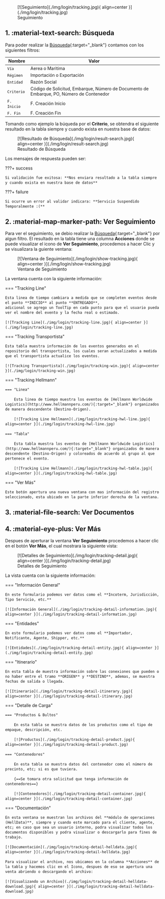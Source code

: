 <figure markdown>
  [![Seguimiento](./img/login/tracking.jpg){ align=center }](./img/login/tracking.jpg)
  <figcaption>Seguimiento</figcaption>
</figure>

## 1. :material-text-search: Búsqueda

Para poder realizar la [Búsqueda](http://192.168.10.150/WebCustomerPortal/dashboard/trackings){:target="_blank"} contamos con los siguientes filtros:

| Nombre      | Valor                                                                                    |
| ----------- | ---------------------------------------------------------------------------------------- |
| `Vía`       | Aerea o Maritima                                                                         |
| `Régimen`   | Importación o Exportación                                                                |
| `Entidad`   | Razón Social                                                                             |
| `Criterio`  | Código de Solicitud, Embarque, Número de Documento de Embarque, PO, Número de Contenedor |
| `F. Inicio` | F. Creación Inicio                                                                       |
| `F. Fin`    | F. Creación Fin                                                                          |

Tomando como ejemplo la búqueda por el **Criterio**, se obtendra el siguiente resultado en la tabla siempre y cuando exista en nuestra base de datos:

<figure markdown>
  [![Resultado de Búsqueda](./img/login/result-search.jpg){ align=center }](./img/login/result-search.jpg)
  <figcaption>Resultado de Búsqueda</figcaption>
</figure>

Los mensajes de respuesta pueden ser:

???+ success

    Si validación fue exitosa: **Nos enviara resultado a la tabla siempre y cuando exista en nuestra base de datos**

???+ failure

    Si ocurre un error al validar indicara: **Servicio Suspendido Temporalmente :(**

## 2. :material-map-marker-path: Ver Seguimiento

Para ver el seguimiento, se debio realizar la [Búsqueda](http://192.168.10.150/WebCustomerPortal/dashboard/trackings){:target="_blank"} por algun filtro. El resultado en la tabla tiene una columna **Acciones** donde se puede visualizar el icono de **Ver Seguimiento**, procedemos a hacer Clic y se visualizara la guiente ventana:

<figure markdown>
  [![Ventana de Seguimiento](./img/login/show-tracking.jpg){ align=center }](./img/login/show-tracking.jpg)
  <figcaption>Ventana de Seguimiento</figcaption>
</figure>

La ventana cuenta con la siguiente información:

=== "Tracking Line"

    Esta linea de tiempo cambiara a medida que se completen eventos desde el punto **INICIO** al punto **ENTREGADO**,
    adicional se agrego un ToolTip en cada punto para que el usuario pueda ver el nombre del evento y la fecha real o estimado.

    [![Tracking Line](./img/login/tracking-line.jpg){ align=center }](./img/login/tracking-line.jpg)

=== "Tracking Transportista"
    
    Esta tabla muestra información de los eventos generados en el repositorio del transportista, los cuales seran actualizados a medida que el transportista actualice los eventos.

    [![Tracking Transportista](./img/login/tracking-win.jpg){ align=center }](./img/login/tracking-win.jpg)        

=== "Tracking Hellmann"

    === "Linea"

        Esta linea de tiempo muestra los eventos de [Hellmann Worldwide Logistics](http://www.hellmannperu.com/){:target="_blank"} organizados de manera descendente (Destino-Origen).

        [![Tracking Line Hellmann](./img/login/tracking-hwl-line.jpg){ align=center }](./img/login/tracking-hwl-line.jpg)                

    === "Tabla"

        Esta tabla muestra los eventos de [Hellmann Worldwide Logistics](http://www.hellmannperu.com/){:target="_blank"} organizados de manera descendente (Destino-Origen) y coloreados de acuerdo al grupo al que pertenece el evento.

        [![Tracking Line Hellmann](./img/login/tracking-hwl-table.jpg){ align=center }](./img/login/tracking-hwl-table.jpg)                      

=== "Ver Más"

    Este botón apertura una nueva ventana con mas información del registro seleccionado, esta ubicado en la parte inferior derecha de la ventana.

## 3. :material-file-search: Ver Documentos



## 4. :material-eye-plus: Ver Más

Despues de aperturar la ventana **Ver Seguimiento** procedemos a hacer clic en el botón **Ver Más**, el cual mostrara la siguiente vista:

<figure markdown>
  [![Detalles de Seguimiento](./img/login/tracking-detail.jpg){ align=center }](./img/login/tracking-detail.jpg)
  <figcaption>Detalles de Seguimiento</figcaption>
</figure>

La vista cuenta con la siguiente información:

=== "Información General"

    En este formulario podemos ver datos como el **Incoterm, Jurisdicción, Tipo Servicio, etc.**

    [![Información General](./img/login/tracking-detail-information.jpg){ align=center }](./img/login/tracking-detail-information.jpg)    

=== "Entidades"

    En este formulario podemos ver datos como el **Importador, Notificante, Agente, Shipper, etc.**

    [![Entidades](./img/login/tracking-detail-entity.jpg){ align=center }](./img/login/tracking-detail-entity.jpg)        

=== "Itinerario"

    En esta tabla de muestra información sobre las conexiones que pueden o no haber entre el tramo **ORIGEN** y **DESTINO**, ademas, se muestra fechas de salida o llegada.

    [![Itinerario](./img/login/tracking-detail-itinerary.jpg){ align=center }](./img/login/tracking-detail-itinerary.jpg)            

=== "Detalle de Carga"

    === "Productos & Bultos"

        En esta tabla se muestra datos de los productos como el tipo de empaque, descripción, etc.

        [![Productos](./img/login/tracking-detail-product.jpg){ align=center }](./img/login/tracking-detail-product.jpg)            

    === "Contenedores"

        En esta tabla se muestra datos del contenedor como el número de precinto, etc; si es que tuviera. 

        {==Se tomara otra solicitud que tenga información de contenedores==} 

        [![Contenedores](./img/login/tracking-detail-container.jpg){ align=center }](./img/login/tracking-detail-container.jpg)           

=== "Documentación"

    En esta ventana se muestran los archivos del **módulo de operaciones (HellData)**, siempre y cuando este marcado para el cliente, agente, etc; en caso que sea un usuario interno, podra visualizar todos los documentos disponibles y podra visualizar o descargarlo para fines de trabajo.

    [![Documentación](./img/login/tracking-detail-helldata.jpg){ align=center }](./img/login/tracking-detail-helldata.jpg)   

    Para visualizar el archivo, nos ubicamos en la columna **Acciones** de la tabla y hacemos clic en el Icono, despues de eso se apertura una venta abriendo o descargando el archivo:

    [![Visualizando un Archivo](./img/login/tracking-detail-helldata-download.jpg){ align=center }](./img/login/tracking-detail-helldata-download.jpg)       
